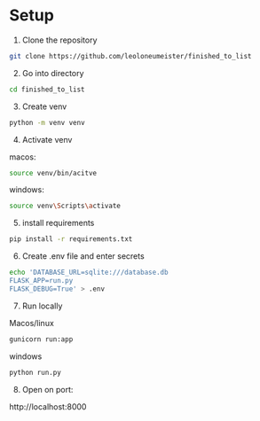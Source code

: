 # Setup

1. Clone the repository

```bash
git clone https://github.com/leoloneumeister/finished_to_list
```

2. Go into directory

```bash
cd finished_to_list
```

3. Create venv

```bash
python -m venv venv
```

4. Activate venv

macos:
```bash
source venv/bin/acitve
```

windows:
```bash
source venv\Scripts\activate
```

5. install requirements

```bash
pip install -r requirements.txt
```

6. Create .env file and enter secrets

```bash
echo 'DATABASE_URL=sqlite:///database.db
FLASK_APP=run.py
FLASK_DEBUG=True' > .env
```

7. Run locally

Macos/linux
```bash
gunicorn run:app
```

windows
```bash
python run.py
```

8. Open on port:

http://localhost:8000
